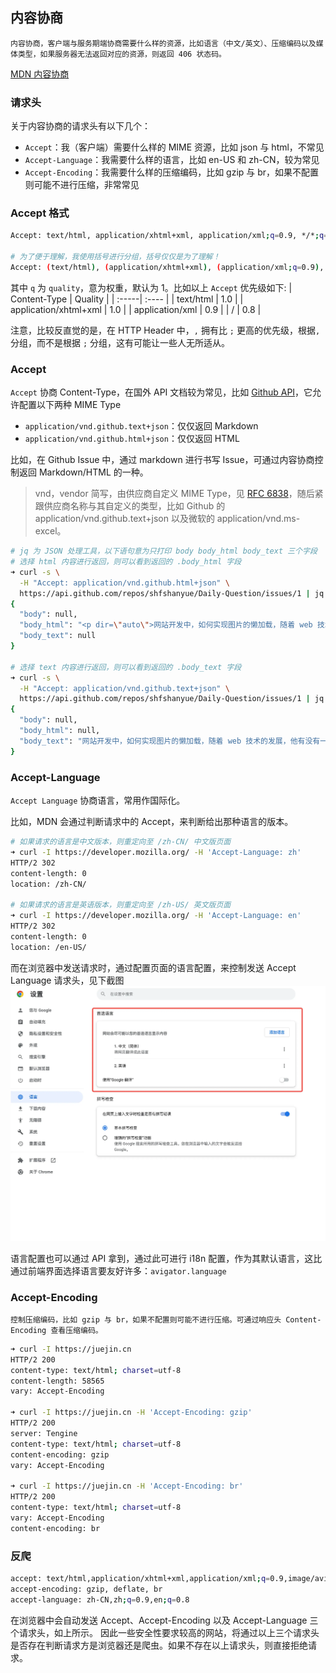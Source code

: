 ## 内容协商

    内容协商，客户端与服务期端协商需要什么样的资源，比如语言（中文/英文）、压缩编码以及媒体类型，如果服务器无法返回对应的资源，则返回 406 状态码。

[MDN 内容协商](https://developer.mozilla.org/zh-CN/docs/Web/HTTP/Content_negotiation)

### 请求头

关于内容协商的请求头有以下几个：

- `Accept`：我（客户端）需要什么样的 MIME 资源，比如 json 与 html，不常见
- `Accept-Language`：我需要什么样的语言，比如 en-US 和 zh-CN，较为常见
- `Accept-Encoding`：我需要什么样的压缩编码，比如 gzip 与 br，如果不配置则可能不进行压缩，非常常见

### Accept 格式

```Bash
Accept: text/html, application/xhtml+xml, application/xml;q=0.9, */*;q=0.8

# 为了便于理解，我使用括号进行分组，括号仅仅是为了理解！
Accept: (text/html), (application/xhtml+xml), (application/xml;q=0.9), (*/*;q=0.8)
```

其中 `q` 为 `quality`，意为权重，默认为 1。比如以上 `Accept` 优先级如下:
| Content-Type | Quality |
| :-----| :---- |
| text/html | 1.0 |
| application/xhtml+xml | 1.0 |
| application/xml | 0.9 |
| / | 0.8 |

注意，比较反直觉的是，在 HTTP Header 中，`,` 拥有比 `;` 更高的优先级，根据`,` 分组，而不是根据 `;` 分组，这有可能让一些人无所适从。

### Accept

`Accept` 协商 Content-Type，在国外 API 文档较为常见，比如 [Github API](https://docs.github.com/en/rest/overview/media-types)，它允许配置以下两种 MIME Type

- `application/vnd.github.text+json`：仅仅返回 Markdown
- `application/vnd.github.html+json`：仅仅返回 HTML

比如，在 Github Issue 中，通过 markdown 进行书写 Issue，可通过内容协商控制返回 Markdown/HTML 的一种。

> vnd，vendor 简写，由供应商自定义 MIME Type，见 [RFC 6838](https://www.rfc-editor.org/rfc/rfc6838.html#section-3.2)，随后紧跟供应商名称与其自定义的类型，比如 Github 的 application/vnd.github.text+json 以及微软的 application/vnd.ms-excel。

```Bash
# jq 为 JSON 处理工具，以下语句意为只打印 body body_html body_text 三个字段
# 选择 html 内容进行返回，则可以看到返回的 .body_html 字段
➜ curl -s \
  -H "Accept: application/vnd.github.html+json" \
  https://api.github.com/repos/shfshanyue/Daily-Question/issues/1 | jq "{ body, body_html, body_text }"
{
  "body": null,
  "body_html": "<p dir=\"auto\">网站开发中，如何实现图片的懒加载，随着 web 技术的发展，他有没有一些更好的方案</p>",
  "body_text": null
}

# 选择 text 内容进行返回，则可以看到返回的 .body_text 字段
➜ curl -s \
  -H "Accept: application/vnd.github.text+json" \
  https://api.github.com/repos/shfshanyue/Daily-Question/issues/1 | jq "{ body, body_html, body_text }"
{
  "body": null,
  "body_html": null,
  "body_text": "网站开发中，如何实现图片的懒加载，随着 web 技术的发展，他有没有一些更好的方案"
}
```

### Accept-Language

`Accept Language` 协商语言，常用作国际化。

比如，MDN 会通过判断请求中的 Accept，来判断给出那种语言的版本。

```Bash
# 如果请求的语言是中文版本，则重定向至 /zh-CN/ 中文版页面
➜ curl -I https://developer.mozilla.org/ -H 'Accept-Language: zh'
HTTP/2 302
content-length: 0
location: /zh-CN/

# 如果请求的语言是英语版本，则重定向至 /zh-US/ 英文版页面
➜ curl -I https://developer.mozilla.org/ -H 'Accept-Language: en'
HTTP/2 302
content-length: 0
location: /en-US/
```

而在浏览器中发送请求时，通过配置页面的语言配置，来控制发送 Accept Language 请求头，见下截图
![](./images/acceptLanguageSetting.png)

语言配置也可以通过 API 拿到，通过此可进行 i18n 配置，作为其默认语言，这比通过前端界面选择语言要友好许多：`avigator.language`

### Accept-Encoding

    控制压缩编码，比如 gzip 与 br，如果不配置则可能不进行压缩。可通过响应头 Content-Encoding 查看压缩编码。

```Bash
➜ curl -I https://juejin.cn
HTTP/2 200
content-type: text/html; charset=utf-8
content-length: 58565
vary: Accept-Encoding

➜ curl -I https://juejin.cn -H 'Accept-Encoding: gzip'
HTTP/2 200
server: Tengine
content-type: text/html; charset=utf-8
content-encoding: gzip
vary: Accept-Encoding

➜ curl -I https://juejin.cn -H 'Accept-Encoding: br'
HTTP/2 200
content-type: text/html; charset=utf-8
vary: Accept-Encoding
content-encoding: br
```

### 反爬

```Bash
accept: text/html,application/xhtml+xml,application/xml;q=0.9,image/avif,image/webp,image/apng,*/*;q=0.8,application/signed-exchange;v=b3;q=0.9
accept-encoding: gzip, deflate, br
accept-language: zh-CN,zh;q=0.9,en;q=0.8
```

在浏览器中会自动发送 Accept、Accept-Encoding 以及 Accept-Language 三个请求头，如上所示。
因此一些安全性要求较高的网站，将通过以上三个请求头是否存在判断请求方是浏览器还是爬虫。如果不存在以上请求头，则直接拒绝请求。

